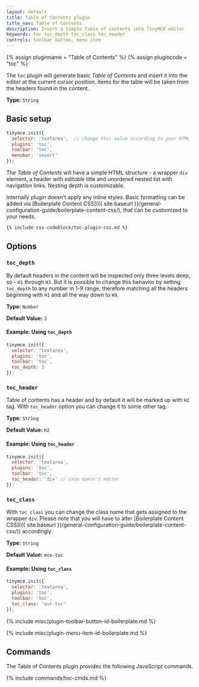 ```yaml
---
layout: default
title: Table of Contents plugin
title_nav: Table of Contents
description: Insert a simple Table of Contents into TinyMCE editor
keywords: toc toc_depth toc_class toc_header
controls: toolbar button, menu item
---
```


{% assign pluginname = "Table of Contents" %}
{% assign plugincode = "toc" %}

The `toc` plugin will generate basic *Table of Contents* and insert it into the editor at the current cursor position. Items for the table will be taken from the headers found in the content.

**Type:** `String`

## Basic setup

```js
tinymce.init({
  selector: 'textarea',  // change this value according to your HTML
  plugins: 'toc',
  toolbar: 'toc',
  menubar: 'insert'
});
```

The *Table of Contents* will have a simple HTML structure - a wrapper `div` element, a header with *editable* title and unordered nested list with navigation links. Nesting depth is customizable.

Internally plugin doesn't apply any inline styles. Basic formatting can be added via [Boilerplate Content CSS]({{ site.baseurl }}/general-configuration-guide/boilerplate-content-css/), that can be customized to your needs.

```css
{% include css-codeblock/toc-plugin-css.md %}
```

## Options

### `toc_depth`

By default headers in the content will be inspected only three levels deep, so - `H1` through `H3`. But it is possible to change this behavior by setting `toc_depth` to any number in 1-9 range, therefore matching all the headers beginning with `H1` and all the way down to `H9`.

**Type:** `Number`

**Default Value:** `3`

#### Example: Using `toc_depth`

```js
tinymce.init({
  selector: 'textarea',
  plugins: 'toc',
  toolbar: 'toc',
  toc_depth: 3
});
```

### `toc_header`

Table of contents has a header and by default it will be marked up with `H2` tag. With `toc_header` option you can change it to some other tag.

**Type:** `String`

**Default Value:** `H2`

#### Example: Using `toc_header`

```js
tinymce.init({
  selector: 'textarea',
  plugins: 'toc',
  toolbar: 'toc',
  toc_header: 'div' // case doesn't matter
});
```

### `toc_class`

With `toc_class` you can change the class name that gets assigned to the wrapper `div`. Please note that you will have to alter [Boilerplate Content CSS]({{ site.baseurl }}/general-configuration-guide/boilerplate-content-css/)) accordingly.

**Type:** `String`

**Default Value:** `mce-toc`

#### Example: Using `toc_class`

```js
tinymce.init({
  selector: 'textarea',
  plugins: 'toc',
  toolbar: 'toc',
  toc_class: 'our-toc'
});
```

{% include misc/plugin-toolbar-button-id-boilerplate.md %}

{% include misc/plugin-menu-item-id-boilerplate.md %}

## Commands

The Table of Contents plugin provides the following JavaScript commands.

{% include commands/toc-cmds.md %}
